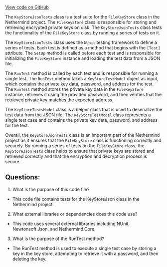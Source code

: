 [View code on GitHub](https://github.com/NethermindEth/nethermind/src/Nethermind/Nethermind.KeyStore.Test/KeyStoreJsonTests.cs)

The `KeyStoreJsonTests` class is a test suite for the `FileKeyStore` class in the Nethermind project. The `FileKeyStore` class is responsible for storing and retrieving encrypted private keys on disk. The `KeyStoreJsonTests` class tests the functionality of the `FileKeyStore` class by running a series of tests on it.

The `KeyStoreJsonTests` class uses the `NUnit` testing framework to define a series of tests. Each test is defined as a method that begins with the `[Test]` attribute. The `SetUp` method is called before each test and is responsible for initializing the `FileKeyStore` instance and loading the test data from a JSON file.

The `RunTest` method is called by each test and is responsible for running a single test. The `RunTest` method takes a `KeyStoreTestModel` object as input, which contains the private key data, password, and address for the test. The `RunTest` method stores the private key data in the `FileKeyStore` instance, retrieves it using the provided password, and then verifies that the retrieved private key matches the expected address.

The `KeyStoreTestsModel` class is a helper class that is used to deserialize the test data from the JSON file. The `KeyStoreTestModel` class represents a single test case and contains the private key data, password, and address for the test.

Overall, the `KeyStoreJsonTests` class is an important part of the Nethermind project as it ensures that the `FileKeyStore` class is functioning correctly and securely. By running a series of tests on the `FileKeyStore` class, the `KeyStoreJsonTests` class helps to ensure that private keys are stored and retrieved correctly and that the encryption and decryption process is secure.
## Questions: 
 1. What is the purpose of this code file?
- This code file contains tests for the KeyStoreJson class in the Nethermind project.

2. What external libraries or dependencies does this code use?
- This code uses several external libraries including NUnit, Newtonsoft.Json, and Nethermind.Core.

3. What is the purpose of the RunTest method?
- The RunTest method is used to execute a single test case by storing a key in the key store, attempting to retrieve it with a password, and then deleting the key.